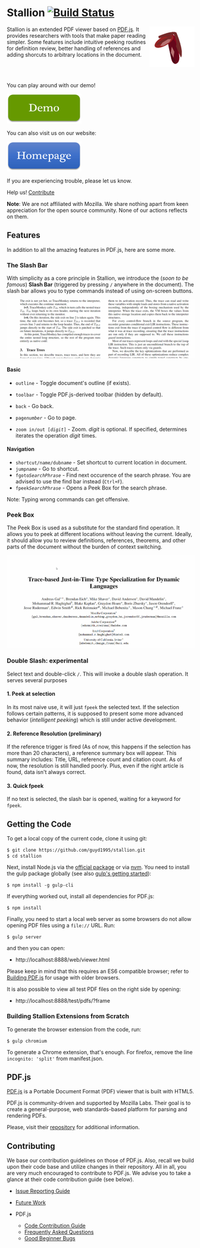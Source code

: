 # Stallion [![Build Status](https://travis-ci.com/guyd1995/stallion.svg?branch=master)](https://travis-ci.org/guyd1995/stallion) 
<img align="right" src="docs/contents/images/logo.png" width="120px" height="110px"/>
Stallion is an extended PDF viewer based on <a href="https://mozilla.github.io/pdf.js/">PDF.js</a>. 
It provides researchers with tools that make paper reading simpler. Some features include intuitive peeking routines for definition review, better handling of references and adding shorcuts to arbitrary locations in the document. 

<br/>
<br/>
<br/>
<br/>

You can play around with our demo!


<a href="https://guyd1995.github.io/stallion/web/viewer.html"><img src="docs/contents/images/demo_btn.png" title="Demo" width="200" height="80"/></a>

You can also visit us on our website: 


<a href="https://guyd1995.github.io/stallion"><img src="docs/contents/images/homepage_btn.png" title="Homepage" width="200" height="80"/></a>

If you are experiencing trouble, please let us know.

Help us! [Contribute](#contributing)

**Note**: We are not affiliated with Mozilla. We share nothing apart from keen appreciation for the open source community.
None of our actions reflects on them.

## Features
In addition to all the amazing features in PDF.js, here are some more.

### The Slash Bar
With simplicity as a core principle in Stallion, we introduce the (*soon to be famous*) **Slash Bar** (triggered by pressing `/` anywhere in the document). 
The slash bar allows you to type commands instead of using on-screen buttons. 

![Slash Bar](docs/contents/images/zoom_slash_bar.gif)

#### Basic

* `outline` - Toggle document's outline (if exists).
* `toolbar` - Toggle PDF.js-derived toolbar (hidden by default).

* `back` - Go back.
* `page`*`number`* - Go to page.
* `zoom in/out [`*`digit`*`]` - Zoom. *digit* is optional. If specified, determines iterates the operation *digit* times.

#### Navigation
* `shortcut/name/dub`*`name`* - Set shortcut to current location in document.
* `jump`*`name`* - Go to shortcut.  
* `fgoto`*`SearchPhrase`* - Find next occurence of the search phrase. You are advised to use the find bar instead (`Ctrl+F`).
*  `fpeek`*`SearchPhrase`* - Opens a Peek Box for the search phrase.


Note: Typing wrong commands can get offensive.

### Peek Box
The Peek Box is used as a substitute for the standard find operation. 
It allows you to peek at different locations without leaving the current.
Ideally, it should allow you to review definitions, references, theorems, and other parts of the document without the burden of context switching.

![Peek Box](docs/contents/images/peek_box.gif)


### Double Slash: experimental
Select text and double-click `/`. This will invoke a double slash operation. It serves several purposes

#### 1. Peek at selection
In its most naive use, it will just `fpeek` the selected text. 
If the selection follows certain patterns, it is supposed to present some more advanced behavior (*intelligent peeking*) which is still under active development.

#### 2. Reference Resolution (preliminary)
If the reference trigger is fired (As of now, this happens if the selection has more than 20 characters), a reference summary box will appear. This summary includes: Title, URL, reference count and citation count. As of now, the resolution is still handled poorly. Plus, even if the right article is found,  data isn't always correct.

#### 3. Quick fpeek 
If no text is selected, the slash bar is opened, waiting for a keyword for `fpeek`.

## Getting the Code

To get a local copy of the current code, clone it using git:

    $ git clone https://github.com/guyd1995/stallion.git
    $ cd stallion

Next, install Node.js via the [official package](https://nodejs.org) or via
[nvm](https://github.com/creationix/nvm). You need to install the gulp package
globally (see also [gulp's getting started](https://github.com/gulpjs/gulp/blob/master/docs/getting-started.md#getting-started)):

    $ npm install -g gulp-cli

If everything worked out, install all dependencies for PDF.js:

    $ npm install

Finally, you need to start a local web server as some browsers do not allow opening
PDF files using a `file://` URL. Run:

    $ gulp server

and then you can open:

+ http://localhost:8888/web/viewer.html

Please keep in mind that this requires an ES6 compatible browser; refer to [Building PDF.js](https://github.com/mozilla/pdf.js/blob/master/README.md#building-pdfjs) for usage with older browsers.

It is also possible to view all test PDF files on the right side by opening:

+ http://localhost:8888/test/pdfs/?frame

### Building Stallion Extensions from Scratch

To generate the browser extension from the code, run:

    $ gulp chromium

To generate a Chrome extension, that's enough. For firefox, remove the line `incognito: 'split'` from manifest.json.

## PDF.js
[PDF.js](https://mozilla.github.io/pdf.js/) is a Portable Document Format (PDF) viewer that is built with HTML5.

PDF.js is community-driven and supported by Mozilla Labs. Their goal is to
create a general-purpose, web standards-based platform for parsing and
rendering PDFs.

Please, visit their [repository](https://github.com/mozilla/pdf.js) for additional information.
 

## Contributing

We base our contribution guidelines on those of PDF.js. Also, recall we build upon their code base and utilize changes in their repository. All in all, you are very much encouraged to contribute to PDF.js. We advise you to take a glance at their code contribution guide (see below).

* [Issue Reporting Guide](https://github.com/guyd1995/stallion/blob/master/.github/CONTRIBUTING.md)
* [Future Work](https://github.com/guyd1995/stallion/wiki/Future-Work)

* PDF.js
	* [Code Contribution Guide](https://github.com/mozilla/pdf.js/wiki/Contributing)
	* [Frequently Asked Questions](https://github.com/mozilla/pdf.js/wiki/Frequently-Asked-Questions)
	* [Good Beginner Bugs](https://github.com/mozilla/pdf.js/issues?direction=desc&labels=5-good-beginner-bug&page=1&sort=created&state=open)


